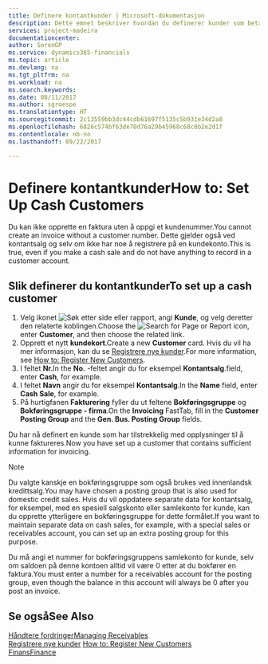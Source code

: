```yaml
---
title: Definere kontantkunder | Microsoft-dokumentasjon
description: Dette emnet beskriver hvordan du definerer kunder som betaler kontant.
services: project-madeira
documentationcenter: 
author: SorenGP
ms.service: dynamics365-financials
ms.topic: article
ms.devlang: na
ms.tgt_pltfrm: na
ms.workload: na
ms.search.keywords: 
ms.date: 08/11/2017
ms.author: sgroespe
ms.translationtype: HT
ms.sourcegitcommit: 2c13559bb3dc44cdb61697f5135c5b931e34d2a8
ms.openlocfilehash: 6826c574bf63de70d76a29b45968c68c0b2e2d1f
ms.contentlocale: nb-no
ms.lasthandoff: 09/22/2017

---
```

# <a name="how-to-set-up-cash-customers"></a><span data-ttu-id="b2b06-103">Definere kontantkunder</span><span class="sxs-lookup"><span data-stu-id="b2b06-103">How to: Set Up Cash Customers</span></span>
<span data-ttu-id="b2b06-104">Du kan ikke opprette en faktura uten å oppgi et kundenummer.</span><span class="sxs-lookup"><span data-stu-id="b2b06-104">You cannot create an invoice without a customer number.</span></span> <span data-ttu-id="b2b06-105">Dette gjelder også ved kontantsalg og selv om ikke har noe å registrere på en kundekonto.</span><span class="sxs-lookup"><span data-stu-id="b2b06-105">This is true, even if you make a cash sale and do not have anything to record in a customer account.</span></span>  

## <a name="to-set-up-a-cash-customer"></a><span data-ttu-id="b2b06-106">Slik definerer du kontantkunder</span><span class="sxs-lookup"><span data-stu-id="b2b06-106">To set up a cash customer</span></span>  
1.  <span data-ttu-id="b2b06-107">Velg ikonet ![Søk etter side eller rapport](media/ui-search/search_small.png "Ikonet Søk etter side eller rapport"), angi **Kunde**, og velg deretter den relaterte koblingen.</span><span class="sxs-lookup"><span data-stu-id="b2b06-107">Choose the ![Search for Page or Report](media/ui-search/search_small.png "Search for Page or Report icon") icon, enter **Customer**, and then choose the related link.</span></span>  
2.  <span data-ttu-id="b2b06-108">Opprett et nytt **kundekort**.</span><span class="sxs-lookup"><span data-stu-id="b2b06-108">Create a new **Customer** card.</span></span> <span data-ttu-id="b2b06-109">Hvis du vil ha mer informasjon, kan du se [Registrere nye kunder](sales-how-register-new-customers.md).</span><span class="sxs-lookup"><span data-stu-id="b2b06-109">For more information, see [How to: Register New Customers](sales-how-register-new-customers.md).</span></span>
3.  <span data-ttu-id="b2b06-110">I feltet **Nr.**</span><span class="sxs-lookup"><span data-stu-id="b2b06-110">In the **No.**</span></span> <span data-ttu-id="b2b06-111">-feltet angir du for eksempel **Kontantsalg**.</span><span class="sxs-lookup"><span data-stu-id="b2b06-111">field, enter **Cash**, for example.</span></span>  
4.  <span data-ttu-id="b2b06-112">I feltet **Navn** angir du for eksempel **Kontantsalg**.</span><span class="sxs-lookup"><span data-stu-id="b2b06-112">In the **Name** field, enter **Cash Sale**, for example.</span></span>  
5.  <span data-ttu-id="b2b06-113">På hurtigfanen **Fakturering** fyller du ut feltene **Bokføringsgruppe** og **Bokføringsgruppe - firma**.</span><span class="sxs-lookup"><span data-stu-id="b2b06-113">On the **Invoicing** FastTab, fill in the **Customer Posting Group** and the **Gen. Bus. Posting Group** fields.</span></span>  

 <span data-ttu-id="b2b06-114">Du har nå definert en kunde som har tilstrekkelig med opplysninger til å kunne faktureres.</span><span class="sxs-lookup"><span data-stu-id="b2b06-114">Now you have set up a customer that contains sufficient information for invoicing.</span></span>  

> [!NOTE]  
>  <span data-ttu-id="b2b06-115">Du valgte kanskje en bokføringsgruppe som også brukes ved innenlandsk kredittsalg.</span><span class="sxs-lookup"><span data-stu-id="b2b06-115">You may have chosen a posting group that is also used for domestic credit sales.</span></span> <span data-ttu-id="b2b06-116">Hvis du vil oppdatere separate data for kontantsalg, for eksempel, med en spesiell salgskonto eller samlekonto for kunde, kan du opprette ytterligere en bokføringsgruppe for dette formålet.</span><span class="sxs-lookup"><span data-stu-id="b2b06-116">If you want to maintain separate data on cash sales, for example, with a special sales or receivables account, you can set up an extra posting group for this purpose.</span></span>  
>   
>  <span data-ttu-id="b2b06-117">Du må angi et nummer for bokføringsgruppens samlekonto for kunde, selv om saldoen på denne kontoen alltid vil være 0 etter at du bokfører en faktura.</span><span class="sxs-lookup"><span data-stu-id="b2b06-117">You must enter a number for a receivables account for the posting group, even though the balance in this account will always be 0 after you post an invoice.</span></span>  

## <a name="see-also"></a><span data-ttu-id="b2b06-118">Se også</span><span class="sxs-lookup"><span data-stu-id="b2b06-118">See Also</span></span>
[<span data-ttu-id="b2b06-119">Håndtere fordringer</span><span class="sxs-lookup"><span data-stu-id="b2b06-119">Managing Receivables</span></span>](receivables-manage-receivables.md)  
<span data-ttu-id="b2b06-120">[Registrere nye kunder](sales-how-register-new-customers.md)  </span><span class="sxs-lookup"><span data-stu-id="b2b06-120">[How to: Register New Customers](sales-how-register-new-customers.md)  </span></span>  
[<span data-ttu-id="b2b06-121">Finans</span><span class="sxs-lookup"><span data-stu-id="b2b06-121">Finance</span></span>](finance.md)  


